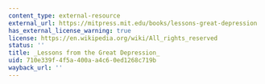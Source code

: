 ```yaml
---
content_type: external-resource
external_url: https://mitpress.mit.edu/books/lessons-great-depression
has_external_license_warning: true
license: https://en.wikipedia.org/wiki/All_rights_reserved
status: ''
title: _Lessons from the Great Depression_
uid: 710e339f-4f5a-400a-a4c6-0ed1268c719b
wayback_url: ''
---
```

